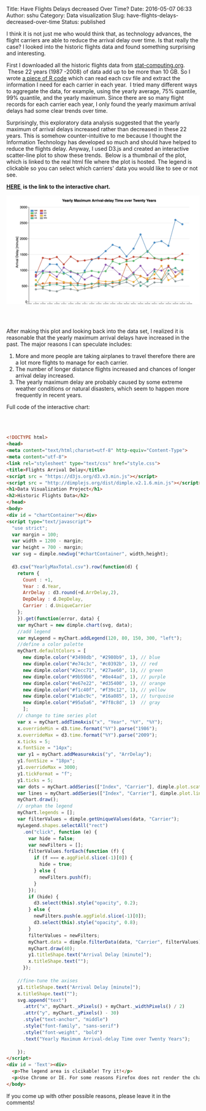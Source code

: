 Title: Have Flights Delays decreased Over Time?
Date: 2016-05-07 06:33
Author: sshu
Category: Data visualization
Slug: have-flights-delays-decreased-over-time
Status: published

I think it is not just me who would think that, as technology advances, the flight carriers are able to reduce the arrival delay over time. Is that really the case? I looked into the historic flights data and found something surprising and interesting.

First I downloaded all the historic flights data from [stat-computing.org](http://stat-computing.org/dataexpo/2009/the-data.html).  These 22 years (1987 -2008) of data add up to be more than 10 GB. So I wrote [a piece of R code](https://github.com/shushi2016/DataViz1/blob/FlightsRepo/AggregateFlightsData_v3.R) which can read each csv file and extract the information I need for each carrier in each year.  I tried many different ways to aggregate the data, for example, using the yearly average, 75% quantile, 99% quantile, and the yearly maximum. Since there are so many flight records for each carrier each year, I only found the yearly maximum arrival delays had some clear trends over time.

Surprisingly, this exploratory data analysis suggested that the yearly maximum of arrival delays increased rather than decreased in these 22 years. This is somehow counter-intuitive to me because I thought the Information Technology has developed so much and should have helped to reduce the flights delay. Anyway, I used D3.js and created an interactive scatter-line plot to show these trends.  Below is a thumbnail of the plot, which is linked to the real html file where the plot is hosted. The legend is clickable so you can select which carriers' data you would like to see or not see.

**<a href="http://shushi2016.github.io/DataViz1/" target="_blank">HERE </a> is the link to the interactive chart.**

<div>

<img src="./images/flight_delay_chart.png" width="800" align="center"/>



<br><br>

After making this plot and looking back into the data set, I realized it is reasonable that the yearly maximum arrival delays have increased in the past. The major reasons I can speculate includes:

1.  More and more people are taking airplanes to travel therefore there are a lot more flights to manage for each carrier.
2.  The number of longer distance flights increased and chances of longer arrival delay increased.
3.  The yearly maximum delay are probably caused by some extreme weather conditions or natural disasters, which seem to happen more frequently in recent years.



Full code of the interactive chart:

<br><br>

```html
<!DOCTYPE html>
<head>
<meta content="text/html;charset=utf-8" http-equiv="Content-Type">
<meta content="utf-8">
<link rel="stylesheet" type="text/css" href="style.css">
<title>Flights Arrival Delay</title>
<script src = "https://d3js.org/d3.v3.min.js"></script>
<script src = "http://dimplejs.org/dist/dimple.v2.1.6.min.js"></script>
<h1>Data Visualization Project</h1>
<h2>Historic Flights Data</h2>
</head>
<body>
<div id = "chartContainer"></div>
<script type="text/javascript">
  "use strict";
  var margin = 100;
  var width = 1200 - margin;
  var height = 700 - margin;
  var svg = dimple.newSvg("#chartContainer", width,height);

  d3.csv("YearlyMaxTotal.csv").row(function(d) {
    return {
      Count : +1,
      Year : d.Year,
      ArrDelay : d3.round(+d.ArrDelay,2),
      DepDelay : d.DepDelay,
      Carrier : d.UniqueCarrier
    };
    }).get(function(error, data) {
    var myChart = new dimple.chart(svg, data);
    //add legend
    var myLegend = myChart.addLegend(120, 80, 150, 300, "left");
    //define a color palette
    myChart.defaultColors = [
      new dimple.color("#3498db", "#2980b9", 1), // blue
      new dimple.color("#e74c3c", "#c0392b", 1), // red
      new dimple.color("#2ecc71", "#27ae60", 1), // green
      new dimple.color("#9b59b6", "#8e44ad", 1), // purple
      new dimple.color("#e67e22", "#d35400", 1), // orange
      new dimple.color("#f1c40f", "#f39c12", 1), // yellow
      new dimple.color("#1abc9c", "#16a085", 1), // turquoise
      new dimple.color("#95a5a6", "#7f8c8d", 1)  // gray
      ];
    // change to time series plot
    var x = myChart.addTimeAxis("x", "Year", "%Y", "%Y");
    x.overrideMin = d3.time.format("%Y").parse("1986");
    x.overrideMax = d3.time.format("%Y").parse("2009");
    x.ticks = 5;
    x.fontSize = "14px";
    var y1 = myChart.addMeasureAxis("y", "ArrDelay");
    y1.fontSize = "18px";
    y1.overrideMax = 3000;
    y1.tickFormat = "f";
    y1.ticks = 5;
    var dots = myChart.addSeries(["Index", "Carrier"], dimple.plot.scatter);
    var lines = myChart.addSeries(["Index", "Carrier"], dimple.plot.line);
    myChart.draw();
    // orphan the legend
    myChart.legends = [];
    var filterValues = dimple.getUniqueValues(data, "Carrier");
    myLegend.shapes.selectAll("rect")
      .on("click", function (e) {
        var hide = false;
        var newFilters = [];
        filterValues.forEach(function (f) {
          if (f === e.aggField.slice(-1)[0]) {
            hide = true;
          } else {
            newFilters.push(f);
          }
        });
        if (hide) {
          d3.select(this).style("opacity", 0.2);
        } else {
          newFilters.push(e.aggField.slice(-1)[0]);
          d3.select(this).style("opacity", 0.8);
        }
        filterValues = newFilters;
        myChart.data = dimple.filterData(data, "Carrier", filterValues);
        myChart.draw(40);
        y1.titleShape.text("Arrival Delay [minute]");
        x.titleShape.text("");
      });

    //fine-tune the axises
    y1.titleShape.text("Arrival Delay [minute]");
    x.titleShape.text("");
    svg.append("text")
   	  .attr("x", myChart._xPixels() + myChart._widthPixels() / 2)
   	  .attr("y", myChart._yPixels() - 30)
   	  .style("text-anchor", "middle")
   	  .style("font-family", "sans-serif")
   	  .style("font-weight", "bold")
   	  .text("Yearly Maximum Arrival-delay Time over Twenty Years");
    
	});
</script>
<div id = 'Text'><div>
  <p>The legend area is clcikable! Try it!</p>
  <p>Use Chrome or IE. For some reasons Firefox does not render the chart properly.</p>
</body>
```





If you come up with other possible reasons, please leave it in the comments!